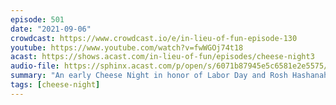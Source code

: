 ```yaml
---
episode: 501
date: "2021-09-06"
crowdcast: https://www.crowdcast.io/e/in-lieu-of-fun-episode-130
youtube: https://www.youtube.com/watch?v=fwWGOj74t18
acast: https://shows.acast.com/in-lieu-of-fun/episodes/cheese-night3
audio-file: https://sphinx.acast.com/p/open/s/6071b87945e5c6581e2e5575/e/6137616bbe20a60019f678d0/media.mp3
summary: "An early Cheese Night in honor of Labor Day and Rosh Hashanah \U0001F9C0"
tags: [cheese-night]
---
```

